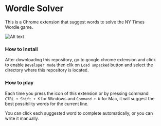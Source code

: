 # Wordle Solver
This is a Chrome extension that suggest words to solve the NY Times Wordle game.

![Alt text](screenshot.jpg?raw=true "Wordle Solver")

### How to install
After downloading this repository, go to google chrome extension and click to enable `Developer mode` then clik on `Load unpacked` button and select the directory where this repository is located.

### How to play
Each time you press the icon of this extension or by pressing command `CTRL + Shift + K` for Windows and `Command + K` for Mac, it will suggest the best possibility words for the current line.

You can click each suggested word to complete automatically, or you can write it manually.
